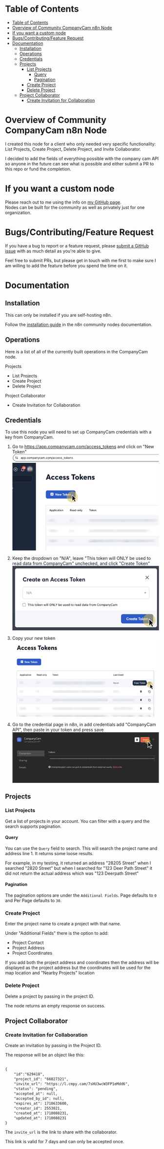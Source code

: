 # Table of Contents
- [Table of Contents](#table-of-contents)
- [Overview of Community CompanyCam n8n Node](#overview-of-community-companycam-n8n-node)
- [If you want a custom node](#if-you-want-a-custom-node)
- [Bugs/Contributing/Feature Request](#bugscontributingfeature-request)
- [Documentation](#documentation)
	- [Installation](#installation)
	- [Operations](#operations)
	- [Credentials](#credentials)
	- [Projects](#projects)
		- [List Projects](#list-projects)
			- [Query](#query)
			- [Pagination](#pagination)
		- [Create Project](#create-project)
		- [Delete Project](#delete-project)
	- [Project Collaborator](#project-collaborator)
		- [Create Invitation for Collaboration](#create-invitation-for-collaboration)

# Overview of Community CompanyCam n8n Node
I created this node for a client who only needed very specific functionality: List Projects, Create Project, Delete Project, and Invite Collaborator. 

I decided to add the fields of everything possible with the company cam API so anyone in the future can see what is possible and either submit a PR to this repo or fund the completion. 


# If you want a custom node
Please reach out to me using the info on [my GitHub page](https://github.com/liamdmcgarrigle).  \
Nodes can be built for the community as well as privately just for one organization.

# Bugs/Contributing/Feature Request

If you have a bug to report or a feature request, please [submit a GitHub issue](https://github.com/liamdmcgarrigle/n8n-nodes-zoho-bookings/issues/new) with as much detail as you're able to give.

Feel free to submit PRs, but please get in touch with me first to make sure I am willing to add the feature before you spend the time on it.

# Documentation

## Installation

This can only be installed if you are self-hosting n8n.

Follow the [installation guide](https://docs.n8n.io/integrations/community-nodes/installation/) in the n8n community nodes documentation.

## Operations

Here is a list of all of the currently built operations in the CompanyCam node.

Projects
- List Projects
- Create Project
- Delete Project

Project Collaborator
- Create Invitation for Collaboration

## Credentials

To use this node you will need to set up CompanyCam credentials with a key from CompanyCam.

1. Go to https://app.companycam.com/access_tokens and click on "New Token"
![Screenshot1](/readme_files/get_comapnycam_key-1.png)

2. Keep the dropdown on "N/A", leave "This token will ONLY be used to read data from CompanyCam" unchecked, and click "Create Token"
![Screenshot2](/readme_files/get_comapnycam_key-2.png)

3. Copy your new token
![Screenshot3](/readme_files/get_comapnycam_key-3.png)

4. Go to the credential page in n8n, in add credentials add "CompanyCam API", then paste in your token and press save
![Screenshot4](/readme_files/get_comapnycam_key-4.png)

## Projects

### List Projects
Get a list of projects in your account. You can filter with a query and the search supports pagination.

#### Query
You can use the `Query` field to search. This will search the project name and address line 1. It returns some loose results.

For example, in my testing, it returned an address "28205 Street" when I searched "2820 Street" but when I searched for "123 Deer Path Street" it did not return the actual address which was "123 Deerpath Street"

#### Pagination
The pagination options are under the `Additional Fields`.
Page defaults to `0` and Per Page defaults to `30`.

### Create Project
Enter the project name to create a project with that name.

Under "Additional Fields" there is the option to add:
- Project Contact
- Project Address
- Project Coordinates

If you add both the project address and coordinates then the address will be displayed as the project address but the coordinates will be used for the map location and "Nearby Projects" location

### Delete Project
Delete a project by passing in the project ID.

The node returns an empty response on success.

## Project Collaborator

### Create Invitation for Collaboration
Create an invitation by passing in the Project ID. 

The response will be an object like this:
```

{
	"id":"629418",
	"project_id": "66027321",
	"invite_url": "https://l.cmpy.cam/7sHU3wcW3FP1eMdd6",
	"status": "pending",
	"accepted_at": null,
	"accepted_by_id": null,
	"expires_at": 1710633600,
	"creator_id": 2553021,
	"created_at": 1710088231,
	"updated_at": 1710088231
}
```

The `invite_url` is the link to share with the collaborator.

This link is valid for 7 days and can only be accepted once.

